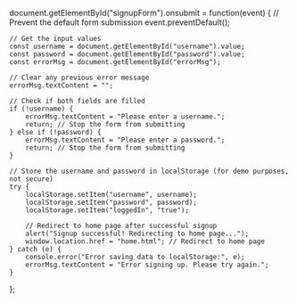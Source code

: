 document.getElementById("signupForm").onsubmit = function(event) {
    // Prevent the default form submission
    event.preventDefault();

    // Get the input values
    const username = document.getElementById("username").value;
    const password = document.getElementById("password").value;
    const errorMsg = document.getElementById("errorMsg");

    // Clear any previous error message
    errorMsg.textContent = "";

    // Check if both fields are filled
    if (!username) {
        errorMsg.textContent = "Please enter a username.";
        return; // Stop the form from submitting
    } else if (!password) {
        errorMsg.textContent = "Please enter a password.";
        return; // Stop the form from submitting
    }

    // Store the username and password in localStorage (for demo purposes, not secure)
    try {
        localStorage.setItem("username", username);
        localStorage.setItem("password", password);
        localStorage.setItem("loggedIn", "true");

        // Redirect to home page after successful signup
        alert("Signup successful! Redirecting to home page...");
        window.location.href = "home.html"; // Redirect to home page
    } catch (e) {
        console.error("Error saving data to localStorage:", e);
        errorMsg.textContent = "Error signing up. Please try again.";
    }
};
